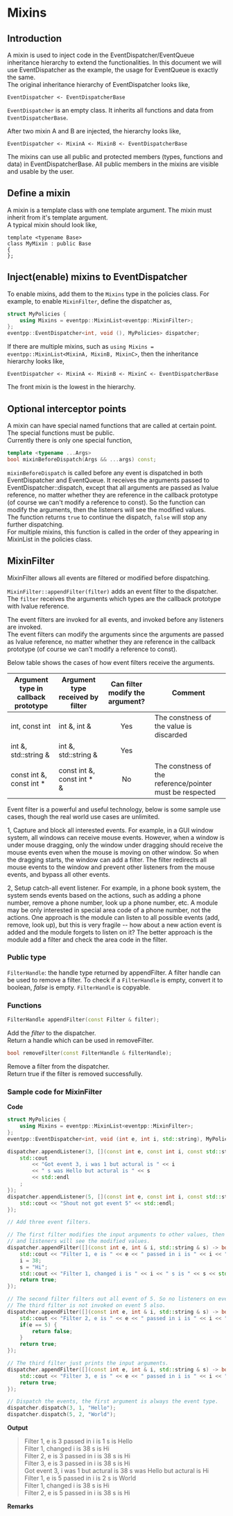# Mixins

## Introduction

A mixin is used to inject code in the EventDispatcher/EventQueue inheritance hierarchy to extend the functionalities. In this document we will use EventDispatcher as the example, the usage for EventQueue is exactly the same.  
The original inheritance hierarchy of EventDispatcher looks like,  
```
EventDispatcher <- EventDispatcherBase
```
`EventDispatcher` is an empty class. It inherits all functions and data from `EventDispatcherBase`.

After two mixin A and B are injected, the hierarchy looks like,  
```
EventDispatcher <- MixinA <- MixinB <- EventDispatcherBase
```
The mixins can use all public and protected members (types, functions and data) in EventDispatcherBase. All public members in the mixins are visible and usable by the user.

## Define a mixin

A mixin is a template class with one template argument. The mixin must inherit from it's template argument.  
A typical mixin should look like,  
```
template <typename Base>
class MyMixin : public Base
{
};
```

## Inject(enable) mixins to EventDispatcher

To enable mixins, add them to the `Mixins` type in the policies class. For example, to enable `MixinFilter`, define the dispatcher as,   
```c++
struct MyPolicies {
	using Mixins = eventpp::MixinList<eventpp::MixinFilter>;
};
eventpp::EventDispatcher<int, void (), MyPolicies> dispatcher;
```

If there are multiple mixins, such as `using Mixins = eventpp::MixinList<MixinA, MixinB, MixinC>`, then the inheritance hierarchy looks like,  
```
EventDispatcher <- MixinA <- MixinB <- MixinC <- EventDispatcherBase
```
The front mixin is the lowest in the hierarchy.

## Optional interceptor points

A mixin can have special named functions that are called at certain point. The special functions must be public.  
Currently there is only one special function,  
```c++
template <typename ...Args>
bool mixinBeforeDispatch(Args && ...args) const;
```
`mixinBeforeDispatch` is called before any event is dispatched in both EventDispatcher and EventQueue. It receives the arguments passed to EventDispatcher::dispatch, except that all arguments are passed as lvalue reference, no matter whether they are reference in the callback prototype (of course we can't modify a reference to const). So the function can modify the arguments, then the listeners will see the modified values.  
The function returns `true` to continue the dispatch, `false` will stop any further dispatching.  
For multiple mixins, this function is called in the order of they appearing in MixinList in the policies class.

## MixinFilter

MixinFilter allows all events are filtered or modified before dispatching.

`MixinFilter::appendFilter(filter)` adds an event filter to the dispatcher. The `filter` receives the arguments which types are the callback prototype with lvalue reference.  

The event filters are invoked for all events, and invoked before any listeners are invoked.  
The event filters can modify the arguments since the arguments are passed as lvalue reference, no matter whether they are reference in the callback prototype (of course we can't modify a reference to const).  

Below table shows the cases of how event filters receive the arguments.

|Argument type in callback prototype |Argument type received by filter |Can filter modify the argument? | Comment |
|-----|-----|:-----:|-----|
|int, const int |int &, int & |Yes |The constness of the value is discarded|
|int &, std::string & |int &, std::string & |Yes ||
|const int &, const int *|const int &, const int * & |No |The constness of the reference/pointer must be respected|

Event filter is a powerful and useful technology, below is some sample use cases, though the real world use cases are unlimited.  

1, Capture and block all interested events. For example, in a GUI window system, all windows can receive mouse events. However, when a window is under mouse dragging, only the window under dragging should receive the mouse events even when the mouse is moving on other window. So when the dragging starts, the window can add a filter. The filter redirects all mouse events to the window and prevent other listeners from the mouse events, and bypass all other events.  

2, Setup catch-all event listener. For example, in a phone book system, the system sends events based on the actions, such as adding a phone number, remove a phone number, look up a phone number, etc. A module may be only interested in special area code of a phone number, not the actions. One approach is the module can listen to all possible events (add, remove, look up), but this is very fragile -- how about a new action event is added and the module forgets to listen on it? The better approach is the module add a filter and check the area code in the filter.

### Public type

`FilterHandle`: the handle type returned by appendFilter. A filter handle can be used to remove a filter. To check if a `FilterHandle` is empty, convert it to boolean, *false* is empty. `FilterHandle` is copyable.  

### Functions

```c++
FilterHandle appendFilter(const Filter & filter);
```
Add the *filter* to the dispatcher.  
Return a handle which can be used in removeFilter.

```c++
bool removeFilter(const FilterHandle & filterHandle);
```
Remove a filter from the dispatcher.  
Return true if the filter is removed successfully.

### Sample code for MixinFilter

**Code**  
```c++
struct MyPolicies {
	using Mixins = eventpp::MixinList<eventpp::MixinFilter>;
};
eventpp::EventDispatcher<int, void (int e, int i, std::string), MyPolicies> dispatcher;

dispatcher.appendListener(3, [](const int e, const int i, const std::string & s) {
	std::cout
		<< "Got event 3, i was 1 but actural is " << i
		<< " s was Hello but actural is " << s
		<< std::endl
	;
});
dispatcher.appendListener(5, [](const int e, const int i, const std::string & s) {
	std::cout << "Shout not got event 5" << std::endl;
});

// Add three event filters.

// The first filter modifies the input arguments to other values, then the subsequence filters
// and listeners will see the modified values.
dispatcher.appendFilter([](const int e, int & i, std::string & s) -> bool {
	std::cout << "Filter 1, e is " << e << " passed in i is " << i << " s is " << s << std::endl;
	i = 38;
	s = "Hi";
	std::cout << "Filter 1, changed i is " << i << " s is " << s << std::endl;
	return true;
});

// The second filter filters out all event of 5. So no listeners on event 5 can be triggered.
// The third filter is not invoked on event 5 also.
dispatcher.appendFilter([](const int e, int & i, std::string & s) -> bool {
	std::cout << "Filter 2, e is " << e << " passed in i is " << i << " s is " << s << std::endl;
	if(e == 5) {
		return false;
	}
	return true;
});

// The third filter just prints the input arguments.
dispatcher.appendFilter([](const int e, int & i, std::string & s) -> bool {
	std::cout << "Filter 3, e is " << e << " passed in i is " << i << " s is " << s << std::endl;
	return true;
});

// Dispatch the events, the first argument is always the event type.
dispatcher.dispatch(3, 1, "Hello");
dispatcher.dispatch(5, 2, "World");
```

**Output**  
> Filter 1, e is 3 passed in i is 1 s is Hello  
> Filter 1, changed i is 38 s is Hi  
> Filter 2, e is 3 passed in i is 38 s is Hi  
> Filter 3, e is 3 passed in i is 38 s is Hi  
> Got event 3, i was 1 but actural is 38 s was Hello but actural is Hi  
> Filter 1, e is 5 passed in i is 2 s is World  
> Filter 1, changed i is 38 s is Hi  
> Filter 2, e is 5 passed in i is 38 s is Hi  

**Remarks**  
